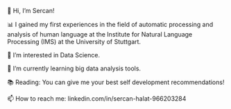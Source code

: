   👋 Hi, I’m Sercan!

  📊 I gained my first experiences in the field of automatic processing and analysis of human language at the Institute for Natural Language Processing (IMS) at the University of Stuttgart.
  
  👀 I’m interested in Data Science.
  
  🌱 I’m currently learning big data analysis tools.
  
  📚 Reading: You can give me your best self development recommendations!
  
  
  📫 How to reach me:
  linkedin.com/in/sercan-halat-966203284
<!---
nullinverba/nullinverba is a ✨ special ✨ repository because its `README.md` (this file) appears on your GitHub profile.
You can click the Preview link to take a look at your changes.
--->
